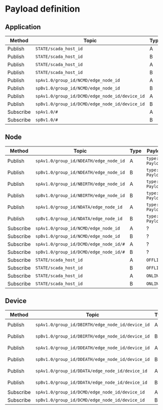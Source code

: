 # Payload definition

## Application

|Method|Topic|Type|Payload|
|-|-|-|-|
|Publish|`STATE/scada_host_id`|A|`OFFLINE`|
|Publish|`STATE/scada_host_id`|B|`OFFLINE`|
|Publish|`STATE/scada_host_id`|A|`ONLINE`|
|Publish|`STATE/scada_host_id`|B|`ONLINE`|
|Publish|`spAv1.0/group_id/NCMD/edge_node_id`|A|?|
|Publish|`spBv1.0/group_id/NCMD/edge_node_id`|B|?|
|Publish|`spAv1.0/group_id/DCMD/edge_node_id/device_id`|A|?|
|Publish|`spBv1.0/group_id/DCMD/edge_node_id/device_id`|B|?|
|Subscribe|`spAv1.0/#`|A|-|
|Subscribe|`spBv1.0/#`|B|-|

## Node

|Method|Topic|Type|Payload|
|-|-|-|-|
|Publish|`spAv1.0/group_id/NDEATH/edge_node_id`|A|`type: PayloadA`|
|Publish|`spBv1.0/group_id/NDEATH/edge_node_id`|B|`type: PayloadB`|
|Publish|`spAv1.0/group_id/NBIRTH/edge_node_id`|A|`type: PayloadA`|
|Publish|`spBv1.0/group_id/NBIRTH/edge_node_id`|B|`type: PayloadB`|
|Publish|`spAv1.0/group_id/NDATA/edge_node_id`|A|`type: PayloadA`|
|Publish|`spBv1.0/group_id/NDATA/edge_node_id`|B|`type: PayloadB`|
|Subscribe|`spAv1.0/group_id/NCMD/edge_node_id`|A|?|
|Subscribe|`spBv1.0/group_id/NCMD/edge_node_id`|B|?|
|Subscribe|`spAv1.0/group_id/DCMD/edge_node_id/#`|A|?|
|Subscribe|`spBv1.0/group_id/DCMD/edge_node_id/#`|B|?|
|Subscribe|`STATE/scada_host_id`|A|`OFFLINE`|
|Subscribe|`STATE/scada_host_id`|B|`OFFLINE`|
|Subscribe|`STATE/scada_host_id`|A|`ONLINE`|
|Subscribe|`STATE/scada_host_id`|B|`ONLINE`|

## Device

|Method|Topic|Type|Payload|
|-|-|-|-|
|Publish|`spAv1.0/group_id/DBIRTH/edge_node_id/device_id`|A|`type: PayloadA`|
|Publish|`spBv1.0/group_id/DBIRTH/edge_node_id/device_id`|B|`type: PayloadB`|
|Publish|`spAv1.0/group_id/DDEATH/edge_node_id/device_id`|A|`type: PayloadA`|
|Publish|`spBv1.0/group_id/DDEATH/edge_node_id/device_id`|B|`type: PayloadB`|
|Publish|`spAv1.0/group_id/DDATA/edge_node_id/device_id`|A|`type: PayloadA`|
|Publish|`spBv1.0/group_id/DDATA/edge_node_id/device_id`|B|`type: PayloadB`|
|Subscribe|`spAv1.0/group_id/DCMD/edge_node_id/device_id`|A|?|
|Subscribe|`spBv1.0/group_id/DCMD/edge_node_id/device_id`|B|?|